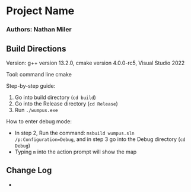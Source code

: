 # Project Name
### Authors: Nathan Miler

## Build Directions

Version: g++ version 13.2.0, cmake version 4.0.0-rc5, Visual Studio 2022

Tool: command line cmake

Step-by-step guide:
1. Go into build directory (<code>cd build</code>)
2. Go into the Release directory (<code>cd Release</code>)
3. Run <code>./wumpus.exe</code>
   
How to enter debug mode:
- In step 2, Run the command: <code>msbuild wumpus.sln /p:Configuration=Debug</code>, and in step 3 go into the Debug directory (<code>cd Debug</code>)
- Typing <code>m</code> into the action prompt will show the map

## Change Log

- 
